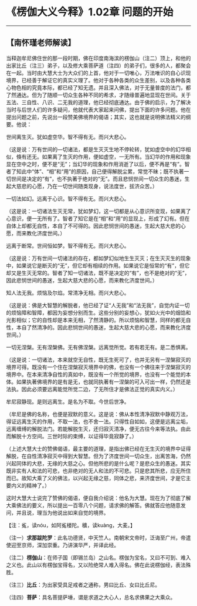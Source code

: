 # 《楞伽大义今释》1.02章 问题的开始

------

## 【南怀瑾老师解读】

当释迦牟尼佛住世的那一段时期，佛在印度南海滨的楞伽山（注二）顶上，和他的出家比丘（注三）弟子，以及修大乘菩萨道（注四）的弟子们，很多的人，都聚会在一起。当时由大慧大士为大众们的上首，他对于一切唯心，万法唯识的自心识现境界，已经善于解证它的真实义理了。他对于各种各类的众生差别，以及各种各类心物色相的究竟本际，都已经了知无遗。并且深入佛法，对于无量普度的法门，都了然通达。但为了随顺一切众生各种不同的希求，才随缘普遍地显现在世间。关于五法、三自性、八识、二无我的道理，他已经彻底通达。由于佛的启示，为了解决当时与后世人们的许多疑问，他就代表大家起来问佛，提出下面的许多问题。他在提出问题之前，先说出一段赞美佛境界的偈语；其实，这也就是说明佛法精义的纲要。他说：

世间离生灭。犹如虚空华。智不得有无。而兴大悲心。

（这是说：万有世间的—切诸法，都是生灭灭生地不停轮转，犹如虚空中的幻华相似，倏有还无。如果离了生灭的作用，便如虚空，一无所有。当幻华的作用和现象显在空中之时，便不是“无”；当幻华的现象和作用消逝了以后，便不再是“有”。智者了知此中“体”、“相”和“用”的原因，自己便得解脱尘累，常觉不昧；既不执著一切世间是决定的“有”，也不执著于绝对的“无”。而且悲悯世间一切众生的愚迷，生起大慈悲的心愿，乃在一切世间随类现身，说法度世，拔济众苦。）

一切法如幻。远离于心识。智不得有无。而兴大悲心。

（这是说：一切诸法生灭无常，犹如梦幻，这一切都是从心意识所变现，如果离了心意识，便一无所有了。智者了知它是在“相”和“用”的显现上，形成了幻有。但在自体上却都无自性，本自了不可得的。因此悲悯世间的愚迷，生起大慈大悲的心愿，而来教化济度世间。）

远离于断常。世间恒如梦。智不得有无。而兴大悲心。

（这是说：万有世间一切诸法的存在，都如梦幻似地生生灭灭；在生灭灭生的现象中，如果说它是断灭的“无”，但它却有相续的作用。如果说它是恒常的“有”，但它却又是生灭无常的。智者了知一切诸法，既不是决定的“有”，也不是绝对的“无”，因此悲悯世间的愚迷，生起大慈大悲的心愿，而来教化济度世间。）

知人法无我。烦恼及尔焰。常清净无相。而兴大悲心。

（这是说：佛是大智慧的解脱者，他已经了证“人无我”和“法无我”，自觉内证一切的烦恼障和智障，都因为妄想分别而生。这些分别的妄想心，犹如火光中的烟馅和光影相似；它的自性却是本来无相，了然清静的。所以烦恼和智慧，同样的都无自性，本自了然清净的。因此悲悯世间的愚迷，生起大慈大悲的心愿，而来教化济度世间。）

一切无涅槃。无有涅槃佛。无有佛涅槃。远离觉所觉。若有若无有。是二悉惧离。

（这是说：一切诸法，本来就空无自性，既无生死可了，也并无另有一涅槃寂灭的境界可得。既没有一个住在涅槃寂灭境界中的佛，也没有一个佛往来于涅槃寂灭的境界中。在本来清净自性的真如中，既没有一个所觉的境界，也没有一个能觉的本体。如果执著佛境界的是有是无，也就同执著有一涅槃的可入可出一样，仍然还是法执。因此必须要远离能觉所觉二边，了无所住才是佛法正觉的真实内义。）

牟尼寂静现。是则远离生。是名为不取。今世后世净。

（牟尼是佛的名称，也便是寂默的意义。这是说：佛从本性清净寂默中静观万法，得证远离生灭的作用，不取一法，也不舍一法。只得性自如如，这便是远离尘垢，远离缠缚的解脱法门。若能解脱生灭，还归寂灭清净，便无古往今来等法执。由此而解脱十方空间。三世时际的束缚，以证得毕竟寂静了。）

（上述大慧大士的赞佛偈语，最主要的道理，是指出佛已经在无生灭的境界中证得解脱，在自性清净寂灭中得到大智慧。但为了济度世间一切众生，出离苦海，仍然兴起同体的大悲，无缘的大慈之心。但他所悲的是什么呢？是悲众生的愚迷。其实既非实有人和法的可悲，也非绝对的无人和法的不可悲。只是悲其所悲，应无所住而已。故知大乘了义的佛法，以兴起无缘之慈，同体之悲，来济度世间，才是它主要内义的精神了。）

这时大慧大士说完了赞佛的偈语，便自我介绍说：他名为大慧。现在为了彻底了解大乘佛法的要义，所以提出一百零八个问题，请求佛的解答。佛就答应他随意发问，并且说，理当为他说出如来自觉的境界。

【注：㝹，读nóu，如阿㝹楼陀。穬，读kuàng，大麦。】

（注一）**求那跋陀罗**：此名功德贤，中天竺人。南朝宋文帝时，泛诲至广州，帝遣使迎至京师，深加崇重。乃讲演华严，并译此经。

（注二）**楞伽山**：在师子国（即锡兰岛）之山名。楞伽为宝名，又曰不可到、难入之义也。此山以有楞伽宝得名，又以险绝常人难入得名。佛在此说楞伽经，表法殊胜。

（注三）**比丘**：为出家受具足戒者之通称，男曰比丘、女曰比丘尼。

（注四）**菩萨**：具名菩提萨埵，谓是求道之大心人，总名求佛果之大乘众。

